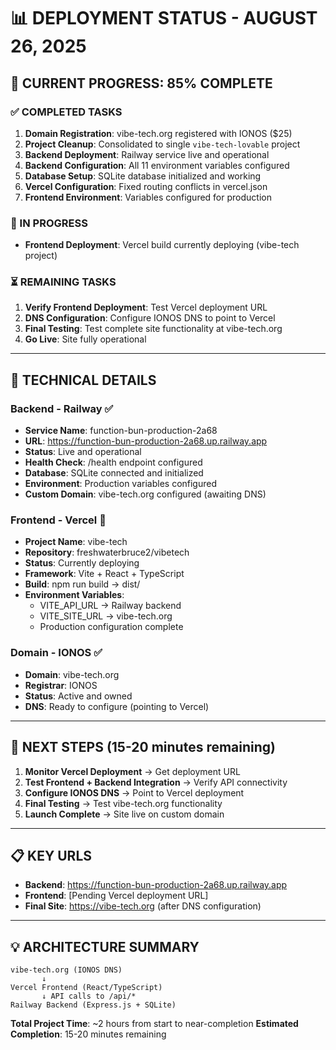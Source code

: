 # 📊 DEPLOYMENT STATUS - AUGUST 26, 2025

## 🎯 CURRENT PROGRESS: 85% COMPLETE

### ✅ COMPLETED TASKS
1. **Domain Registration**: vibe-tech.org registered with IONOS ($25)
2. **Project Cleanup**: Consolidated to single `vibe-tech-lovable` project
3. **Backend Deployment**: Railway service live and operational
4. **Backend Configuration**: All 11 environment variables configured
5. **Database Setup**: SQLite database initialized and working
6. **Vercel Configuration**: Fixed routing conflicts in vercel.json
7. **Frontend Environment**: Variables configured for production

### 🔄 IN PROGRESS
- **Frontend Deployment**: Vercel build currently deploying (vibe-tech project)

### ⏳ REMAINING TASKS
1. **Verify Frontend Deployment**: Test Vercel deployment URL
2. **DNS Configuration**: Configure IONOS DNS to point to Vercel
3. **Final Testing**: Test complete site functionality at vibe-tech.org
4. **Go Live**: Site fully operational

---

## 🔧 TECHNICAL DETAILS

### Backend - Railway ✅
- **Service Name**: function-bun-production-2a68
- **URL**: https://function-bun-production-2a68.up.railway.app
- **Status**: Live and operational
- **Health Check**: /health endpoint configured
- **Database**: SQLite connected and initialized
- **Environment**: Production variables configured
- **Custom Domain**: vibe-tech.org configured (awaiting DNS)

### Frontend - Vercel 🔄
- **Project Name**: vibe-tech  
- **Repository**: freshwaterbruce2/vibetech
- **Status**: Currently deploying
- **Framework**: Vite + React + TypeScript
- **Build**: npm run build → dist/
- **Environment Variables**:
  - VITE_API_URL → Railway backend
  - VITE_SITE_URL → vibe-tech.org
  - Production configuration complete

### Domain - IONOS ✅
- **Domain**: vibe-tech.org
- **Registrar**: IONOS
- **Status**: Active and owned
- **DNS**: Ready to configure (pointing to Vercel)

---

## 🎯 NEXT STEPS (15-20 minutes remaining)

1. **Monitor Vercel Deployment** → Get deployment URL
2. **Test Frontend + Backend Integration** → Verify API connectivity
3. **Configure IONOS DNS** → Point to Vercel deployment
4. **Final Testing** → Test vibe-tech.org functionality
5. **Launch Complete** → Site live on custom domain

---

## 📋 KEY URLS
- **Backend**: https://function-bun-production-2a68.up.railway.app
- **Frontend**: [Pending Vercel deployment URL]
- **Final Site**: https://vibe-tech.org (after DNS configuration)

---

## 💡 ARCHITECTURE SUMMARY
```
vibe-tech.org (IONOS DNS)
       ↓
Vercel Frontend (React/TypeScript)
       ↓ API calls to /api/*
Railway Backend (Express.js + SQLite)
```

**Total Project Time**: ~2 hours from start to near-completion
**Estimated Completion**: 15-20 minutes remaining